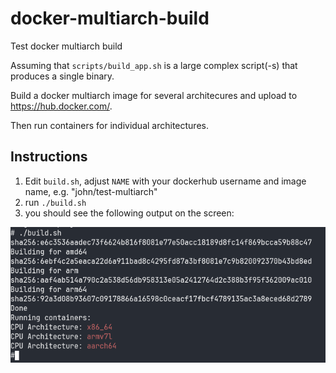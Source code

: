 # docker-multiarch-build
Test docker multiarch build

Assuming that `scripts/build_app.sh` is a large complex script(-s) that produces a single binary.

Build a docker multiarch image for several architecures and upload to https://hub.docker.com/.

Then run containers for individual architectures.

## Instructions

1. Edit `build.sh`, adjust `NAME` with your dockerhub username and image name, e.g. "john/test-multiarch"
2. run `./build.sh`
3. you should see the following output on the screen:

![example](images/example.png)